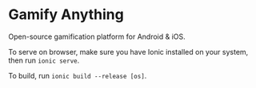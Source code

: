 # Gamify Anything

Open-source gamification platform for Android &amp; iOS. 

To serve on browser, make sure you have Ionic installed on your system, then run `ionic serve`.

To build, run `ionic build --release [os]`.
